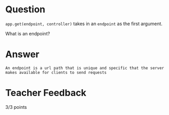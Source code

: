 # Question

`app.get(endpoint, controller)` takes in an `endpoint` as the first argument.

What is an endpoint?

# Answer

    An endpoint is a url path that is unique and specific that the server makes available for clients to send requests

# Teacher Feedback

3/3 points
